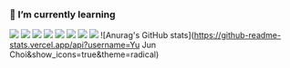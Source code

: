 ### 🌱 I’m currently learning

<!--
**jjojun/jjojun** is a ✨ _special_ ✨ repository because its `README.md` (this file) appears on your GitHub profile.

Here are some ideas to get you started:

- 🔭 I’m currently working on ...
- 🌱 I’m currently learning ...
- 👯 I’m looking to collaborate on ...
- 🤔 I’m looking for help with ...
- 💬 Ask me about ...
- 📫 How to reach me: ...
- 😄 Pronouns: ...
- ⚡ Fun fact: ...
-->
<img src="https://img.shields.io/badge/GitHub-CCDBE4?style=flat&logo=GitHub&logoColor=###181717"/> <img src="https://img.shields.io/badge/language--C-blue?style=flat&logo=C&logoColor=FFF61E"/> <img src="https://img.shields.io/badge/Arduino-F7CE25?style=flat&logo=Arduino&logoColor=00979D"/> <img src="https://img.shields.io/badge/instagram-FFE4E1?style=flat&logo=Instagram&logoColor=E4405F"/> <img src="https://img.shields.io/badge/Facebook-CCDBE4?style=flat&logo=Facebook&logoColor=##1877F2"/> <img src="https://img.shields.io/badge/Premiere Pro-6157A5?style=flat&logo=Adobe Premiere Pro&logoColor=9999FF"/> <img src="https://img.shields.io/badge/After Effects-6157A5?style=flat&logo=Adobe After Effects&logoColor=9999FF"/> <img src="https://img.shields.io/badge/Visual Studio-646E8F?style=flat&logo=Visual Studio&logoColor=#5C2D91"/>
![Anurag's GitHub stats](https://github-readme-stats.vercel.app/api?username=Yu Jun Choi&show_icons=true&theme=radical)

